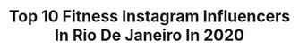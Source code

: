 ---
title: Top 10 Fitness Instagram Influencers In Rio De Janeiro In 2020
description: >-
  Find top fitness Instagram influencers in Rio De Janeiro in 2020. Most popular hashtags: #fitness #summer #brasil #riodejaneiro.
platform: Instagram
profiles:
  - username: "sahwx"
    fullname: >-
      𝒔𝒂𝒓𝒂𝒉 𝒈𝒖𝒆𝒅𝒆𝒔 🦋
    location: "Brazil"
    followers: 3375
    engagement: 1930
    commentsToLikes: 0.044242
    id: ck6u7gvexlfuy0j71fjm8s8y5
    verified: false
    hashtags: "#modelo, #vscofilter, #lovesession, #tortasalgadas"
  - username: "lupincarioca"
    fullname: >-
      Wanderson Alves
    location: "Brazil"
    followers: 3077
    engagement: 2932
    commentsToLikes: 0.043129
    id: ck8t4no8w7fux0j78d91r8nyw
    verified: false
    hashtags: "#fighter, #fitness, #carnaval, #fittness"
  - username: "veronikalalova.cz"
    fullname: >-
      VERONIKA LÁLOVÁ
    location: "Brazil"
    followers: 22007
    engagement: 833
    commentsToLikes: 0.012916
    id: ck0w5kcf742gh0i19ucyxytlt
    verified: false
    hashtags: "#novyporad, #summer, #fitness, #danceshow"
  - username: "tin_beca"
    fullname: >-
      M̸a̸r̸t̸ín̸ 🐯🏳️‍🌈
    location: "Brazil"
    followers: 50742
    engagement: 892
    commentsToLikes: 0.029842
    id: ck6u96c1tvr7o0j71gqt9ywaq
    verified: false
    hashtags: "#coffee, #workout, #hunk, #moschino"
  - username: "patrick_marinho"
    fullname: >-
      Patrick Marinho
    location: "Brazil"
    followers: 77092
    engagement: 299
    commentsToLikes: 0.022476
    id: ck15pi7lay0bh0i19rfzu779s
    verified: false
    hashtags: "#tourist, #brazil, #originalafterparty, #originalbeachclub"
  - username: "eirini400"
    fullname: >-
      𝙸𝚛𝚒𝚗𝚒 𝚅𝚊𝚜𝚒𝚕𝚒𝚘𝚞 𝙾𝙻𝚈
    location: "Brazil"
    followers: 8525
    engagement: 1278
    commentsToLikes: 0.011051
    id: ck5chpuvsr8hf0i11vutxudhq
    verified: false
    hashtags: "#tokyo2021, #linz, #happiness, #postworkoutmeal"
  - username: "milenaoliveira_01"
    fullname: >-
      Milena Oliveira
    location: "Brazil"
    followers: 28027
    engagement: 177
    commentsToLikes: 0.038066
    id: ck8t9500cmwxl0j78tvkcar2b
    verified: false
    hashtags: "#universodamaquiagem, #beleza, #mac, #tutorialmakeupnatural"
  - username: "rafael_aragao"
    fullname: >-
      Rafael Aragão
    location: "Brazil"
    followers: 17354
    engagement: 435
    commentsToLikes: 0.045948
    id: ck6udnut0m5zr0j71fy1yuf7a
    verified: false
    hashtags: "#cactos, #033rooftop, #ver, #sp"
  - username: "kawanacartier"
    fullname: >-
      Kawana Cartier
    location: "Brazil"
    followers: 7105
    engagement: 1108
    commentsToLikes: 0.058744
    id: ck8t6keagdysr0j78itn9wpvj
    verified: false
    hashtags: "#lm, #lifestyle, #motiva, #3months"
  - username: "laisgoomes"
    fullname: >-
      Laís Gomes
    location: "Brazil"
    followers: 7969
    engagement: 580
    commentsToLikes: 0.019372
    id: ck6u9fvpwxbku0j71mwv0gdqj
    verified: false
    hashtags: "#model, #angradosreis, #happy, #boat"
---